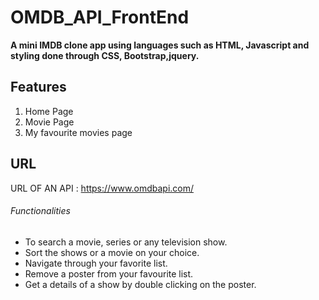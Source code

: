 # OMDB_API_FrontEnd
**A mini IMDB clone app using languages such as HTML, Javascript and styling done through CSS, Bootstrap,jquery.**

## Features
1. Home Page
2. Movie Page
3. My favourite movies page

## URL
URL OF AN API : https://www.omdbapi.com/

###### Functionalities
- To search a movie, series or any television show.
- Sort the shows or a movie on your choice.
- Navigate through your favorite list.
- Remove a poster from your favourite list.
- Get a details of a show by double clicking on the poster.


